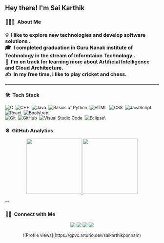 <h2>Hey there! I'm Sai Karthik</h2>

<h3> 👨🏻‍💻 &nbsp;About Me <h3>

💡 &nbsp;I like to explore new technologies and develop software solutions .\
🎓 &nbsp;I completed graduation in Guru Nanak institute of Technology in the stream of Informtaion Technology .\
🌱 &nbsp;I'm on track for learning more about Artificial Intelligence and Cloud Architecture.\
✍️ &nbsp;In my free time, I like to play cricket and chess.

---

### 🛠 &nbsp;Tech Stack

![C](https://img.shields.io/badge/-C-05122A?style=flat&logo=C&logoColor=A8B9CC)&nbsp;
![C++](https://img.shields.io/badge/-C++-05122A?style=flat&logo=C%2B%2B&logoColor=00599C)&nbsp;
![Java](https://img.shields.io/badge/-Java-05122A?style=flat&logo=Java&logoColor=FFA518)&nbsp;
![Basics of Python](https://img.shields.io/badge/-Python-05122A?style=flat&logo=python)&nbsp;
![HTML](https://img.shields.io/badge/-HTML-05122A?style=flat&logo=HTML5)&nbsp;
![CSS](https://img.shields.io/badge/-CSS-05122A?style=flat&logo=CSS3&logoColor=1572B6)&nbsp;
![JavaScript](https://img.shields.io/badge/-JavaScript-05122A?style=flat&logo=javascript)&nbsp;
![React](https://img.shields.io/badge/-React-05122A?style=flat&logo=react)&nbsp;
![Bootstrap](https://img.shields.io/badge/-Bootstrap-05122A?style=flat&logo=bootstrap&logoColor=563D7C)\
![Git](https://img.shields.io/badge/-Git-05122A?style=flat&logo=git)&nbsp;
![GitHub](https://img.shields.io/badge/-GitHub-05122A?style=flat&logo=github)&nbsp;
![Visual Studio Code](https://img.shields.io/badge/-Visual%20Studio%20Code-05122A?style=flat&logo=visual-studio-code&logoColor=007ACC)&nbsp;
![Eclipse](https://img.shields.io/badge/-Eclipse-05122A?style=flat&logo=eclipse-ide&logoColor=2C2255)\

### ⚙️ &nbsp;GitHub Analytics

<p align="center">
<a href="https://github.com/saikarthikponnam">
  <img height="180em" src="https://github-readme-stats-eight-theta.vercel.app/api?username=saikarthikponnam&show_icons=true&theme=algolia&include_all_commits=true&count_private=true"/>
  <img height="180em" src="https://github-readme-stats-eight-theta.vercel.app/api/top-langs/?username=saikarthikponnam&layout=compact&langs_count=8&theme=algolia"/>
</a>
</p>

--

### 🤝🏻 &nbsp;Connect with Me

<p align="center">
<a href="https://www.linkedin.com/in/ponnam-sai-karthik-a7322022a"><img src="https://img.shields.io/badge/-Sai%20Karthik%20Ponnam-0077B5?style=flat&logo=Linkedin&logoColor=white"/></a>
<a href="mailto:ponnamkarthik2003@gmail.com"><img src="https://img.shields.io/badge/-ponnamkarthik2003@gmail.com-D14836?style=flat&logo=Gmail&logoColor=white"/></a>
<a href="https://www.instagram.com/karthikchowdary_18/profilecard/?igsh=MWwza2J2b3kxNTBmbQ=="><img src="https://img.shields.io/badge/-@Karthik__-E4405F?style=flat&logo=Instagram&logoColor=white"/></a>
<a href="https://www.facebook.com/karthik.ponnam.982?mibextid=ZbWKwL"><img src="https://img.shields.io/badge/-@Karthik-1877F2?style=flat&logo=Facebook&logoColor=white"/></a>
</p>

<p align="center">
![Profile views](https://gpvc.arturio.dev/saikarthikponnam)
</p>

